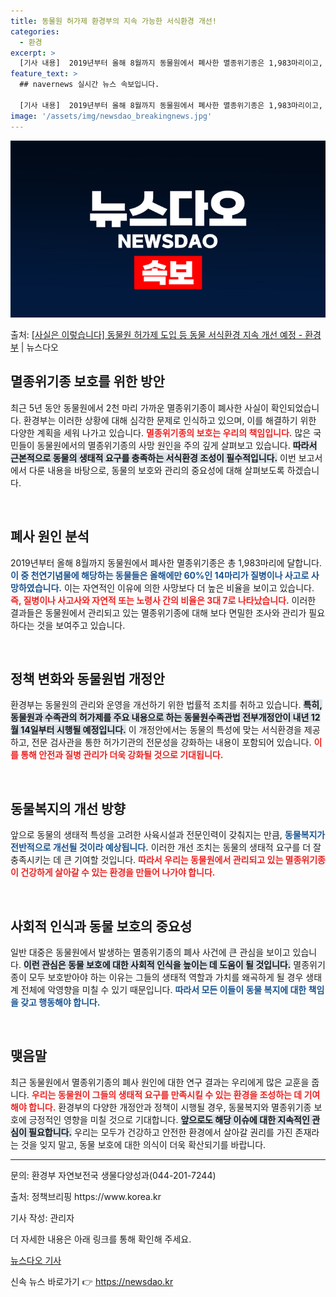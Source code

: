 ```yaml
---
title: 동물원 허가제 환경부의 지속 가능한 서식환경 개선!
categories:
  - 환경
excerpt: >
  [기사 내용]  2019년부터 올해 8월까지 동물원에서 폐사한 멸종위기종은 1,983마리이고, 천연기념물의 …
feature_text: >
  ## navernews 실시간 뉴스 속보입니다.

  [기사 내용]  2019년부터 올해 8월까지 동물원에서 폐사한 멸종위기종은 1,983마리이고, 천연기념물의 …
image: '/assets/img/newsdao_breakingnews.jpg'
---
```


![뉴스다오 속보](/assets/img/newsdao_breakingnews.jpg)

<p>출처: <a href="https://newsdao.kr/2129" rel="dofollow">[사실은 이렇습니다] 동물원 허가제 도입 등 동물 서식환경 지속 개선 예정 - 환경부</a> | 뉴스다오</p>

<h2 data-ke-size="size26">멸종위기종 보호를 위한 방안</h2>

<p data-ke-size="size16">최근 5년 동안 동물원에서 2천 마리 가까운 멸종위기종이 폐사한 사실이 확인되었습니다. 환경부는 이러한 상황에 대해 심각한 문제로 인식하고 있으며, 이를 해결하기 위한 다양한 계획을 세워 나가고 있습니다. <b><span style="color: #ee2323;">멸종위기종의 보호는 우리의 책임입니다.</span></b> 많은 국민들이 동물원에서의 멸종위기종의 사망 원인을 주의 깊게 살펴보고 있습니다. <b><span style="background-color: #21538527;">따라서 근본적으로 동물의 생태적 요구를 충족하는 서식환경 조성이 필수적입니다.</span></b> 이번 보고서에서 다룬 내용을 바탕으로, 동물의 보호와 관리의 중요성에 대해 살펴보도록 하겠습니다.</p>

<p data-ke-size="size16">&nbsp;</p>

<h2 data-ke-size="size26">폐사 원인 분석</h2>

<p data-ke-size="size16">2019년부터 올해 8월까지 동물원에서 폐사한 멸종위기종은 총 1,983마리에 달합니다. <b><span style="color: #1a5490;">이 중 천연기념물에 해당하는 동물들은 올해에만 60%인 14마리가 질병이나 사고로 사망하였습니다.</span></b> 이는 자연적인 이유에 의한 사망보다 더 높은 비율을 보이고 있습니다. <b><span style="color: #ee2323;">즉, 질병이나 사고사와 자연적 또는 노령사 간의 비율은 3대 7로 나타났습니다.</span></b> 이러한 결과들은 동물원에서 관리되고 있는 멸종위기종에 대해 보다 면밀한 조사와 관리가 필요하다는 것을 보여주고 있습니다.</p>

<p data-ke-size="size16">&nbsp;</p>

<h2 data-ke-size="size26">정책 변화와 동물원법 개정안</h2>

<p data-ke-size="size16">환경부는 동물원의 관리와 운영을 개선하기 위한 법률적 조치를 취하고 있습니다. <b><span style="background-color: #21538527;">특히, 동물원과 수족관의 허가제를 주요 내용으로 하는 동물원수족관법 전부개정안이 내년 12월 14일부터 시행될 예정입니다.</span></b> 이 개정안에서는 동물의 특성에 맞는 서식환경을 제공하고, 전문 검사관을 통한 허가기관의 전문성을 강화하는 내용이 포함되어 있습니다. <b><span style="color: #ee2323;">이를 통해 안전과 질병 관리가 더욱 강화될 것으로 기대됩니다.</span></b></p>

<p data-ke-size="size16">&nbsp;</p>

<h2 data-ke-size="size26">동물복지의 개선 방향</h2>

<p data-ke-size="size16">앞으로 동물의 생태적 특성을 고려한 사육시설과 전문인력이 갖춰지는 만큼, <b><span style="color: #1a5490;">동물복지가 전반적으로 개선될 것이라 예상됩니다.</span></b> 이러한 개선 조치는 동물의 생태적 요구를 더 잘 충족시키는 데 큰 기여할 것입니다. <b><span style="color: #ee2323;">따라서 우리는 동물원에서 관리되고 있는 멸종위기종이 건강하게 살아갈 수 있는 환경을 만들어 나가야 합니다.</span></b></p>

<p data-ke-size="size16">&nbsp;</p>

<h2 data-ke-size="size26">사회적 인식과 동물 보호의 중요성</h2>

<p data-ke-size="size16">일반 대중은 동물원에서 발생하는 멸종위기종의 폐사 사건에 큰 관심을 보이고 있습니다. <b><span style="background-color: #21538527;">이런 관심은 동물 보호에 대한 사회적 인식을 높이는 데 도움이 될 것입니다.</span></b> 멸종위기종이 모두 보호받아야 하는 이유는 그들의 생태적 역할과 가치를 왜곡하게 될 경우 생태계 전체에 악영향을 미칠 수 있기 때문입니다. <b><span style="color: #1a5490;">따라서 모든 이들이 동물 복지에 대한 책임을 갖고 행동해야 합니다.</span></b></p>

<p data-ke-size="size16">&nbsp;</p>

<h2 data-ke-size="size26">맺음말</h2>

<p data-ke-size="size16">최근 동물원에서 멸종위기종의 폐사 원인에 대한 연구 결과는 우리에게 많은 교훈을 줍니다. <b><span style="color: #ee2323;">우리는 동물원이 그들의 생태적 요구를 만족시킬 수 있는 환경을 조성하는 데 기여해야 합니다.</span></b> 환경부의 다양한 개정안과 정책이 시행될 경우, 동물복지와 멸종위기종 보호에 긍정적인 영향을 미칠 것으로 기대합니다. <b><span style="background-color: #21538527;">앞으로도 해당 이슈에 대한 지속적인 관심이 필요합니다.</span></b> 우리는 모두가 건강하고 안전한 환경에서 살아갈 권리를 가진 존재라는 것을 잊지 말고, 동물 보호에 대한 의식이 더욱 확산되기를 바랍니다.</p>

<hr/>

<p data-ke-size="size16">문의: 환경부 자연보전국 생물다양성과(044-201-7244)</p>
<p data-ke-size="size16">출처: 정책브리핑 https://www.korea.kr</p>
<p data-ke-size="size16">기사 작성: 관리자</p>
<p data-ke-size="size16">더 자세한 내용은 아래 링크를 통해 확인해 주세요.</p>
<p data-ke-size="size16"><a href="https://newsdao.kr/2129">뉴스다오 기사</a></p> 

신속 뉴스 바로가기 👉 <a href="https://newsdao.kr" rel="dofollow">https://newsdao.kr</a>


